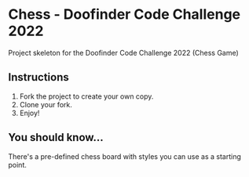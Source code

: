 # Chess - Doofinder Code Challenge 2022

Project skeleton for the Doofinder Code Challenge 2022 (Chess Game)

## Instructions

1. Fork the project to create your own copy.
2. Clone your fork.
3. Enjoy!

## You should know…

There's a pre-defined chess board with styles you can use as a starting point.
